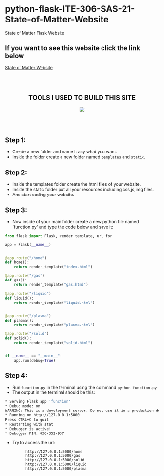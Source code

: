 # python-flask-ITE-306-SAS-21-State-of-Matter-Website
State of Matter Flask Website

## If you want to see this website click the link below

[State of Matter Website](https://rodence.github.io/stateofmatter/index.html)


<div align='center'>
 <br><br>
<h2>TOOLS I USED TO BUILD THIS SITE</h2> 
 <img src="https://skillicons.dev/icons?i=html,css,js,vscode,python,bootstrap,flask&theme=dark&perline=8" />
 <br>
 <br>
 <br>
 <br>
</div>
			


## Step 1:

* Create a new folder and name it any what you want.
* Inside the folder create a new folder named `templates` and `static`.

## Step 2:
* Inside the templates folder create the html files of your website.
* Inside the static folder put all your resources including css,js,img files.
* And start coding your website.


## Step 3: 
* Now inside of your main folder create a new python file named `function.py'
and type the code below and save it:


```python
from flask import Flask, render_template, url_for

app = Flask(__name__)


@app.route("/home")
def home():
    return render_template("index.html")

@app.route("/gas")
def gas():
    return render_template("gas.html")

@app.route("/liquid")
def liquid():
    return render_template("liquid.html")


@app.route("/plasma")
def plasma():
    return render_template("plasma.html")

@app.route("/solid")
def solid():
    return render_template("solid.html")


if __name__ == "__main__":
    app.run(debug=True)
```
			
			
			
			
## Step 4:
* Run 	`function.py` in the terminal using the command `python function.py`
* The output in the terminal should be this:
		
```bash
* Serving Flask app 'function'
* Debug mode: on
WARNING: This is a development server. Do not use it in a production deployment. Use a production WSGI server instead.
* Running on http://127.0.0.1:5000
Press CTRL+C to quit
* Restarting with stat
* Debugger is active!
* Debugger PIN: 836-352-937		
```
* Try to access the url:
			
			http://127.0.0.1:5000/home
			http://127.0.0.1:5000/gas
			http://127.0.0.1:5000/solid
			http://127.0.0.1:5000/liquid
			http://127.0.0.1:5000/plasma
